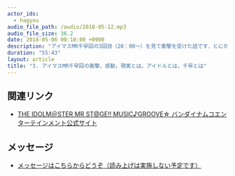 ```yaml
---
actor_ids:
  - hagyou
audio_file_path: /audio/2018-05-12.mp3
audio_file_size: 36.2
date: 2018-05-06 00:10:00 +0900
description: "アイマスMR千早回の3回目（20：00～）を見て衝撃を受けた話です．とにかく喋りたかったんだ．本当に，とんでもないものを見てきたんだよ私は．"
duration: "55:43"
layout: article
title: "3. アイマスMR千早回の衝撃，感動，現実とは，アイドルとは，千早とは"
---
```


## 関連リンク

- [THE IDOLM＠STER MR ST@GE!! MUSIC♪GROOVE☆ バンダイナムコエンターテインメント公式サイト](http://idolmaster.jp/event/dmm_theater.php)



## メッセージ

- [メッセージはこちらからどうぞ（読み上げは実施しない予定です）](https://docs.google.com/forms/d/e/1FAIpQLSc0LScoyM6ARyFxh8_HlyONtgfaFQRQhnTBl1_pg-gU_VmqWA/viewform?usp=sf_link)
